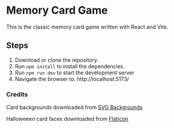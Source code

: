 # Memory Card Game

This is the classic memory card game written with React and Vite.

## Steps

1. Download or clone the repository.
2. Run `npm install` to install the dependencies.
3. Run `npm run dev` to start the development server
4. Navigate the browser to: http://localhost:5173/

### Credits

Card backgrounds downloaded from [SVG Backgrounds](https://www.svgbackgrounds.com/set/free-svg-backgrounds-and-patterns/)

Halloweeen card faces downloaded from [Flaticon](https://www.flaticon.com/free-stickers/halloween)

